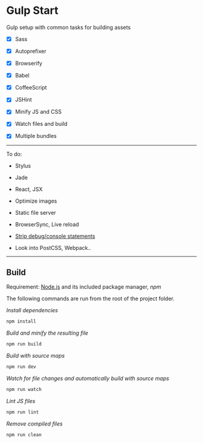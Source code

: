 # Gulp Start

Gulp setup with common tasks for building assets

- [x] Sass

- [x] Autoprefixer

- [x] Browserify

- [x] Babel

- [x] CoffeeScript

- [x] JSHint

- [x] Minify JS and CSS

- [x] Watch files and build

- [x] Multiple bundles

---

To do:

- Stylus

- Jade

- React, JSX

- Optimize images

- Static file server

- BrowserSync, Live reload

- [Strip debug/console statements](https://github.com/sindresorhus/gulp-strip-debug)

- Look into PostCSS, Webpack..

---


## Build

Requirement: [Node.js](https://nodejs.org/) and its included package manager, *npm*

The following commands are run from the root of the project folder.

*Install dependencies*

```sh
npm install
```

*Build and minify the resulting file*

```sh
npm run build
```

*Build with source maps*

```sh
npm run dev
```

*Watch for file changes and automatically build with source maps*

```sh
npm run watch
```

*Lint JS files*

```sh
npm run lint
```

*Remove compiled files*

```sh
npm run clean
```
